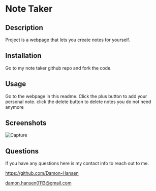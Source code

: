 # Note Taker

## Description

Project is a webpage that lets you create notes for yourself.

## Installation

Go to my note taker github repo and fork the code.

## Usage

Go to the webpage in this readme. Click the plus button to add your personal note. click the delete button to delete notes you do not need anymore

## Screenshots

![Capture](https://user-images.githubusercontent.com/95259338/158239937-ede6f65f-43fc-4759-8698-e505ee837c1d.PNG)

## Questions

If you have any questions here is my contact info to reach out to me.

https://github.com/Damon-Hansen

damon.hansen0113@gmail.com
